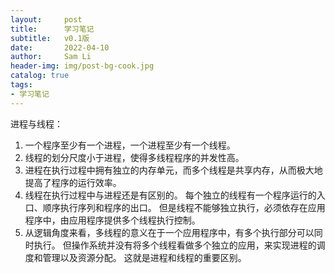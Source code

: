 ```yaml
---
layout:     post
title:      学习笔记
subtitle:   v0.1版
date:       2022-04-10
author:     Sam Li
header-img: img/post-bg-cook.jpg
catalog: true
tags:
- 学习笔记
---
```

进程与线程：
1. 一个程序至少有一个进程，一个进程至少有一个线程。
2. 线程的划分尺度小于进程，使得多线程程序的并发性高。
3. 进程在执行过程中拥有独立的内存单元，而多个线程是共享内存，从而极大地提高了程序的运行效率。
4. 线程在执行过程中与进程还是有区别的。 每个独立的线程有一个程序运行的入口、顺序执行序列和程序的出口。 但是线程不能够独立执行，必须依存在应用程序中，由应用程序提供多个线程执行控制。
5. 从逻辑角度来看，多线程的意义在于一个应用程序中，有多个执行部分可以同时执行。 但操作系统并没有将多个线程看做多个独立的应用，来实现进程的调度和管理以及资源分配。 这就是进程和线程的重要区别。

